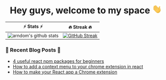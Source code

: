 <h1 align ="center"> Hey guys, welcome to my space <img src="https://raw.githubusercontent.com/ABSphreak/ABSphreak/master/gifs/Hi.gif" width="30px"> </h1>

⚡ Stats ⚡            |  🔥 Streak 🔥
:-------------------------:|:-------------------------:
![arndom's github stats](https://github-readme-stats.vercel.app/api?username=arndom&show_icons=true&count_private=true&hide_border=true&title_color=70a5fd&icon_color=bf91f3&text_color=38bdae&bg_color=0d1117) |  [![GitHub Streak](http://github-readme-streak-stats.herokuapp.com?user=arndom&theme=tokyonight_duo&hide_border=true&background=0D1117)](https://git.io/streak-stats)


### 📜 Recent Blog Posts 📜
<!-- BLOG-POST-LIST:START -->
- [4 useful react npm packages for beginners](https://arndom.hashnode.dev/4-useful-react-npm-packages-for-beginners)
- [How to add a context menu to your chrome extension in react](https://arndom.hashnode.dev/how-to-add-a-context-menu-to-your-chrome-extension-in-react)
- [How to make your React app a Chrome extension](https://arndom.hashnode.dev/how-to-make-your-react-app-a-chrome-extension)
<!-- BLOG-POST-LIST:END -->


